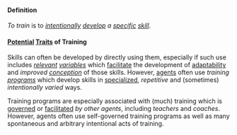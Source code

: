 #### Definition

*To train* is to *[intentionally](https://github.com/gcassel/Modular-Organization-Terminology/blob/master/terms/intend.md) [develop](https://github.com/gcassel/Modular-Organization-Terminology/blob/master/terms/develop.md) a [specific](https://github.com/gcassel/Modular-Organization-Terminology/blob/master/terms/specific.md) [skill](https://github.com/gcassel/Modular-Organization-Terminology/blob/master/terms/skill.md)*.

#### [Potential](https://github.com/gcassel/Modular-Organization-Terminology/blob/master/terms/potential.md) [Traits](https://github.com/gcassel/Modular-Organization-Terminology/blob/master/terms/trait.md) of Training

Skills can often be developed by directly using them, especially if such use includes *[relevant](https://github.com/gcassel/Modular-Organization-Terminology/blob/master/terms/relevance.md) [variables](https://github.com/gcassel/Modular-Organization-Terminology/blob/master/terms/variable.md)* which [facilitate](https://github.com/gcassel/Modular-Organization-Terminology/blob/master/terms/facilitate.md) the development of [adaptability](https://github.com/gcassel/Modular-Organization-Terminology/blob/master/terms/adapt.md) and *improved [conception](https://github.com/gcassel/Modular-Organization-Terminology/blob/master/terms/concept.md)* of those skills.  However, [agents](https://github.com/gcassel/Modular-Organization-Terminology/blob/master/terms/agent.md) often use *training [programs](https://github.com/gcassel/Modular-Organization-Terminology/blob/master/terms/program.md)* which develop skills in [specialized](https://github.com/gcassel/Modular-Organization-Terminology/blob/master/terms/specialize.md), *repetitive* and (sometimes) *intentionally varied* ways.  

Training programs are especially associated with (much) training which is [governed](https://github.com/gcassel/Modular-Organization-Terminology/blob/master/terms/govern.md) or [facilitated](https://github.com/gcassel/Modular-Organization-Terminology/blob/master/terms/facilitate.md) *by other agents*, including *teachers* and *coaches*.  However, agents often use self-governed training programs as well as many spontaneous and arbitrary intentional acts of training. 


